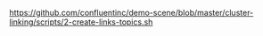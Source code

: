https://github.com/confluentinc/demo-scene/blob/master/cluster-linking/scripts/2-create-links-topics.sh